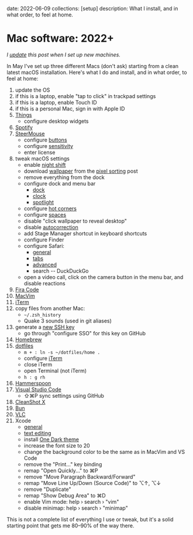 date: 2022-06-09
collections: [setup]
description: What I install, and in what order, to feel at home.

Mac software: 2022+
===================

*I [update][] this post when I set up new machines.*

  [update]: https://github.com/narfdotpl/narf.pl/commits/master/content/posts/mac-software-2022.md

In May I've set up three different Macs (don't ask) starting from a clean
latest macOS installation. Here's what I do and install, and in what order,
to feel at home:

1. update the OS
1. if this is a laptop, enable "tap to click" in trackpad settings
1. if this is a laptop, enable Touch ID
1. if this is a personal Mac, sign in with Apple ID
1. [Things](https://culturedcode.com/things/)
    - configure desktop widgets
1. [Spotify](https://www.spotify.com/us/download/mac/)
1. [SteerMouse](https://plentycom.jp/en/steermouse/download.php)
    - configure [buttons](steermouse/buttons.png)
    - configure [sensitivity](steermouse/sensitivity.png)
    - enter license
1. tweak macOS settings
    - enable [night shift](macos/night-shift.png)
    - download [wallpaper](/static/assets/pixel-sorting/wallpaper/flipped.jpg) from the [pixel sorting](/posts/pixel-sorting) post
    - remove everything from the dock
    - configure dock and menu bar
        - [dock](macos/dock.png)
        - [clock](macos/clock.png)
        - [spotlight](macos/spotlight.png)
    - configure [hot corners](macos/hot-corners.png)
    - configure [spaces](macos/spaces.png)
    - disable "click wallpaper to reveal desktop"
    - disable [autocorrection](macos/keyboard.png)
    - add Stage Manager shortcut in keyboard shortcuts
    - configure Finder
    - configure Safari:
        - [general](safari/general.png)
        - [tabs](safari/tabs.png)
        - [advanced](safari/advanced.png)
        - search -- DuckDuckGo
    - open a video call, click on the camera button in the menu bar, and disable reactions
1. [Fira Code](https://github.com/tonsky/FiraCode/wiki/Installing)
1. [MacVim](https://macvim-dev.github.io/macvim/)
1. [iTerm](https://iterm2.com/)
1. copy files from another Mac:
    - `~/.zsh_history`
    - Quake 3 sounds (used in git aliases)
1. generate a [new SSH key](https://docs.github.com/en/authentication/connecting-to-github-with-ssh/generating-a-new-ssh-key-and-adding-it-to-the-ssh-agent)
    - go through "configure SSO" for this key on GitHub
1. [Homebrew](https://brew.sh)
1. [dotfiles](https://github.com/narfdotpl/dotfiles)
    - `m + : ln -s ~/dotfiles/home .`
    - configure [iTerm](iterm.png)
    - close iTerm
    - open Terminal (not iTerm)
    - `h : g rh`
1. [Hammerspoon](https://www.hammerspoon.org)
1. [Visual Studio Code](https://code.visualstudio.com)
    - ⇧⌘P sync settings using GitHub
1. [CleanShot X](https://cleanshot.com)
1. [Bun](https://bun.sh)
1. [VLC](https://www.videolan.org/vlc/)
1. Xcode
    - [general](xcode/general.png)
    - [text editing](xcode/text-editing.png)
    - install [One Dark theme](https://github.com/bojan/xcode-one-dark)
    - increase the font size to 20
    - change the background color to be the same as in MacVim and VS Code
    - remove the "Print..." key binding
    - remap "Open Quickly..." to ⌘P
    - remove "Move Paragraph Backward/Forward"
    - remap "Move Line Up/Down (Source Code)" to ⌥↑, ⌥↓
    - remove "Duplicate"
    - remap "Show Debug Area" to ⌘D
    - enable Vim mode: help › search › "vim"
    - disable minimap: help › search › "minimap"

This is not a complete list of everything I use or tweak, but it's a solid
starting point that gets me 80–90% of the way there.
